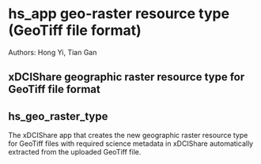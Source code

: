 # hs_app geo-raster resource type (GeoTiff file format) #

Authors: Hong Yi, Tian Gan

## xDCIShare geographic raster resource type for GeoTiff file format ##
## hs\_geo\_raster\_type ##

The xDCIShare app that creates the new geographic raster resource type for GeoTiff files with required 
science metadata in xDCIShare automatically extracted from the uploaded GeoTiff file.
